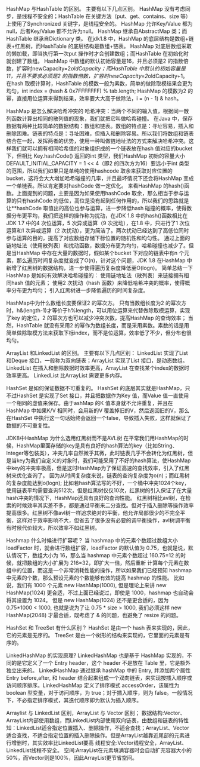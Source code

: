HashMap 与HashTable 的区别。
主要有以下几点区别。
HashMap 没有考虑同步，是线程不安全的；HashTable 在关键方法（put、get、contains、size 等）上使用了Synchronized 关键字，是线程安全的。
HashMap 允许Key/Value 都为null，后者Key/Value 都不允许为null。
HashMap 继承自AbstractMap 类；而HashTable 继承自Dictionary 类。
在jdk1.8 中，HashMap 的底层结构是数组+链表+红黑树，而HashTable 的底层结构是数组+链表。
HashMap 对底层数组采取的懒加载，即当执行第一次put 操作时才会创建数组；而HashTable 在初始化时就创建了数组。
HashMap 中数组的默认初始容量是16，并且必须是2 的指数倍数，扩容时newCapacity=2*oldCapacity；而HashTable 中默认的初始容量是11，并且不要求必须是2 的指数倍数，扩容时newCapacity=2*oldCapacity+1。
在hash 取模计算时，HashTable 的模数一般为素数，简单的做除取模结果会更为均匀，int index = (hash & 0x7FFFFFFF) % tab.length;
HashMap 的模数为2 的幂，直接用位运算来得到结果，效率要大大高于做除法，i = (n - 1) & hash。

HashMap 是怎么解决哈希冲突的
哈希冲突：当两个不同的输入值，根据同一散列函数计算出相同的散列值的现象，我们就把它叫做哈希碰撞。
在Java 中，保存数据有两种比较简单的数据结构：数组和链表。数组的特点是：寻址容易，插入和删除困难。链表的特点是：寻址困难，但插入和删除容易。所以我们将数组和链表结合在一起，发挥两者的优势，使用一种叫做链地址法的方式来解决哈希冲突。这样我们就可以拥有相同哈希值的对象组织成的一个链表放在hash 值对应的bucket 下，但相比
Key.hashCode()
返回的int 类型，我们HashMap 初始的容量大小DEFAULT_INITIAL_CAPACITY = 1 << 4（即2 的四次方为16）要远小于int 类型的范围，所以我们如果只是单纯的使用hashcode 取余来获取对应位置的bucket，这将会大大增加哈希碰撞的几率，并且最坏情况下还会将HashMap 变成一个单链表。所以肯定要对hashCode 做一定优化。
来看HashMap 的hash()函数。上面提到的问题，主要是因为如果使用hashCode 取余，那么相当于参与运算的只有hashCode 的低位，高位是没有起到任何作用的，所以我们的思路就是让**hashCode 取值出的高位也参与运算，进一步降低hash 碰撞的概率，使得数据分布更平均，我们把这样的操作称为扰动，在JDK 1.8 中的hash()函数相比在JDK 1.7 中的4 次位运算，5 次异或运算（9 次扰动），在1.8 中，只进行了1 次位运算和1 次异或运算（2 次扰动），更为简洁了。两次扰动已经达到了高低位同时参与运算的目的，提高了对应数组存储下标位置的随机性和均匀性。
通过上面的链地址法（使用散列表）和扰动函数，数据分布更为均匀，哈希碰撞也减少了。但是当HashMap 中存在大量的数据时，假如某个bucket 下对应的链表中有n 个元素，那么遍历时间复杂度就变成了O(n)，针对这个问题，JDK 1.8 在HashMap 中新增了红黑树的数据结构，进一步使得遍历复杂度降低至O(logn)。
简单总结一下HashMap 是如何有效解决哈希碰撞的：
使用链地址法（散列表）来链接拥有相同hash 值的元素；
使用2 次扰动（hash 函数）来降低哈希冲突的概率，使得概率分布更为均匀；
引入红黑树进一步降低遍历的时间复杂度。

HashMap中为什么数组长度要保证2 的幂次方。
只有当数组长度为2 的幂次方时，h&(length-1)才等价于h%length，可以用位运算来代替做除取模运算，实现了key 的定位，2 的幂次方也可以减少冲突次数，提高HashMap 的查询效率；
当然，HashTable 就没有采用2 的幂作为数组长度，而是采用素数。素数的话是用简单做除取模方法来获取下标index，而不是位运算，效率低了不少，但分布也很均匀。

ArrayList 和LinkedList 的区别。
主要有以下几点区别：
LinkedList 实现了List 和Deque 接口，一般称为双向链表；ArrayList 实现了List 接口，是动态数组。
LinkedList 在插入和删除数据时效率更高，ArrayList 在查找某个index的数据时效率更高。
LinkedList 比ArrayList 需要更多内存。

HashSet 是如何保证数据不可重复的。
HashSet 的底层其实就是HashMap，只不过HashSet 是实现了Set 接口，并且把数据作为Key 值，而Value 值一直使用一个相同的虚值来保存。由于ashMap 的K 值本身就不允许重复，并且在HashMap 中如果K/V 相同时，会用新的V 覆盖掉旧的V，然后返回旧的V，那么在HashSet 中执行这一句话始终会返回一个false，导致插入失败，这样就保证了数据的不可重复性。

JDK8中HashMap 为什么选用红黑树而不是AVL树
在平常我们用HashMap的时候，HashMap里面存储的key是具有良好的hash算法的key（比如String、Integer等包装类），冲突几率自然微乎其微，此时链表几乎不会转化为红黑树，但是当key为我们自定义的对象时，我们可能采用了不好的hash算法，使HashMap中key的冲突率极高，但是这时HashMap为了保证高速的查找效率，引入了红黑树来优化查询了。
因为从时间复杂度来说，链表的查询复杂度为o(n)；而红黑树的复杂度能达到o(logn); 比如若hash算法写的不好，一个桶中冲突1024个key，使用链表平均需要查询512次，但是红黑树仅仅10次，红黑树的引入保证了在大量hash冲突的情况下，HashMap还具有良好的查询性能。
红黑树相比avl树，在检索的时候效率其实差不多，都是通过平衡来二分查找。但对于插入删除等操作效率提高很多。红黑树不像avl树一样追求绝对的平衡，他允许局部很少的不完全平衡，这样对于效率影响不大，但省去了很多没有必要的调平衡操作，avl树调平衡有时候代价较大，所以效率不如红黑树。

Hashmap 什么时候进行扩容呢？
当 hashmap 中的元素个数超过数组大小 loadFactor 时，就会进行数组扩容，loadFactor 的默认值为 0.75，也就是说，默认情况下，数组大小为 16，那么当 hashmap 中元素个数超过 160.75=12 的时候，就把数组的大小扩展为 216=32，即扩大一倍，然后重新
计算每个元素在数组中的位置，而这是一个非常消耗性能的操作，所以如果我们已经预知
hashmap 中元素的个数，那么预设元素的个数能够有效的提高 hashmap 的性能。
比如说，我们有 1000 个元素 new HashMap(1000), 但是理论上来讲 new HashMap(1024) 更合适，不过上面已经说过，即使是 1000，hashmap 也自动会将其设置为 1024。 但是 new HashMap(1024) 还不是更合适的，因为 0.75*1000 < 1000, 也就是说为了让 0.75 * size > 1000, 我们必须这样 new HashMap(2048) 才最合适，既考虑了 & 的问题，也避免了 resize 的问题。

HashSet 和 TreeSet 有什么区别？
HashSet 是由一个 hash 表来实现的，因此，它的元素是无序的。
TreeSet 是由一个树形的结构来实现的，它里面的元素是有序的。

LinkedHashMap 的实现原理?
LinkedHashMap 也是基于 HashMap 实现的，不同的是它定义了一个 Entry header，这个 header 不是放在 Table 里，它是额外独立出来的。
LinkedHashMap 通过继承 hashMap 中的 Entry, 并添加两个属性 Entry before,after, 和 header 结合起来组成一个双向链表，来实现按插入顺序或访问顺序排序。LinkedHashMap 定义了排序模式 accessOrder，该属性为 boolean 型变量，对于访问顺序，为 true；对于插入顺序，则为 false。一般情况下，不必指定排序模式，其迭代顺序即为默认为插入顺序。

Arraylist 与 LinkedList 区别，ArrayList 与 Vector 区别；
数据结构:Vector、ArrayList内部使用数组，而LinkedList内部使用双向链表，由数组和链表的特性知：LinkedList适合指定位置插入、删除操作，不适合查找；ArrayList、Vector适合查找，不适合指定位置的插入删除操作。但是ArrayList越靠近尾部的元素进行增删时，其实效率比LinkedList要高
线程安全:Vector线程安全，ArrayList、LinkedList线程不安全。
空间:ArrayList在元素填满容器时会自动扩充容器大小的50%，而Vector则是100%，因此ArrayList更节省空间。




